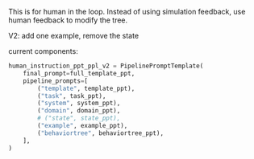 This is for human in the loop.
Instead of using simulation feedback, use human feedback to modify the tree.

V2: add one example, remove the state

current components:
```python
human_instruction_ppt_ppl_v2 = PipelinePromptTemplate(
    final_prompt=full_template_ppt,
    pipeline_prompts=[
        ("template", template_ppt),
        ("task", task_ppt),
        ("system", system_ppt),
        ("domain", domain_ppt),
        # ("state", state_ppt),
        ("example", example_ppt),
        ("behaviortree", behaviortree_ppt),
    ],
)
```